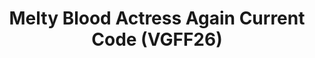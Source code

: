 ---
title: "Melty Blood Actress Again Current Code (VGFF26)"
permalink: /events/vgff26/mbaacc
game: "MBAACC"
game_name: "Melty Blood Actress Again Current Code"
event: "Vortex Gallery x Frosty Faustings XVIII"
layout: vgff26/game
---